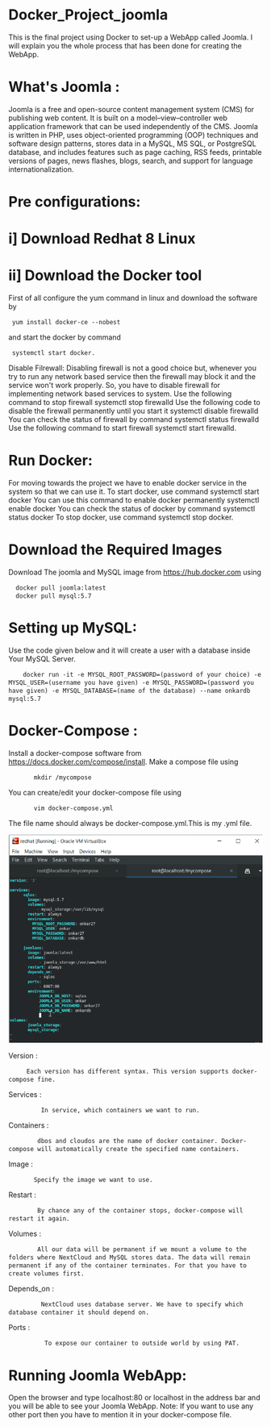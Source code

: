 # Docker_Project_joomla
This is the final project using Docker to set-up a WebApp called Joomla. I will explain you the whole process that has been done for creating the WebApp.

# What's Joomla :
Joomla is a free and open-source content management system (CMS) for publishing web content. It is built on a model–view–controller web application framework that can be used independently of the CMS. Joomla is written in PHP, uses object-oriented programming (OOP) techniques and software design patterns, stores data in a MySQL, MS SQL, or PostgreSQL database, and includes features such as page caching, RSS feeds, printable versions of pages, news flashes, blogs, search, and support for language internationalization.

# Pre configurations:
# i] Download Redhat 8 Linux 
# ii] Download the Docker tool
First of all configure the yum command in linux and download the software by

     yum install docker-ce --nobest 

and start the docker by command

     systemctl start docker.
     
Disable Filrewall: Disabling firewall is not a good choice but, whenever you try to run any network based service then the firewall may block it and the service won't work properly. So, you have to disable firewall for implementing network based services to system. Use the following command to stop firewall systemctl stop firewalld Use the following code to disable the firewall permanently until you start it systemctl disable firewalld You can check the status of firewall by command systemctl status firewalld Use the following command to start firewall systemctl start firewalld.

# Run Docker:
For moving towards the project we have to enable docker service in the system so that we can use it. To start docker, use command systemctl start docker You can use this command to enable docker permanently systemctl enable docker You can check the status of docker by command systemctl status docker To stop docker, use command systemctl stop docker.

# Download the Required Images
Download The joomla and MySQL image from https://hub.docker.com using

      docker pull joomla:latest
      docker pull mysql:5.7 
      
# Setting up MySQL:
Use the code given below and it will create a user with a database inside Your MySQL Server. 

        docker run -it -e MYSQL_ROOT_PASSWORD=(password of your choice) -e MYSQL_USER=(username you have given) -e MYSQL_PASSWORD=(password you have given) -e MYSQL_DATABASE=(name of the database) --name onkardb mysql:5.7
        
# Docker-Compose :
Install a docker-compose software from https://docs.docker.com/compose/install. Make a compose file using

           mkdir /mycompose
           
 You can create/edit your docker-compose file using
 
           vim docker-compose.yml
           
  The file name should always be docker-compose.yml.This is my .yml file.
  
  
 ![docker-2-yml-file.PNG](https://github.com/onkar2701/docker_project_joomla/blob/master/docker-2-yml%20file.PNG)
 
Version :
         
         Each version has different syntax. This version supports docker-compose fine.

Services :
             
             In service, which containers we want to run.

Containers :
            
            dbos and cloudos are the name of docker container. Docker-compose will automatically create the specified name containers.

Image :

           Specify the image we want to use.

Restart :

            By chance any of the container stops, docker-compose will restart it again.

Volumes :

            All our data will be permanent if we mount a volume to the folders where NextCloud and MySQL stores data. The data will remain permanent if any of the container terminates. For that you have to create volumes first.

Depends_on :

             NextCloud uses database server. We have to specify which database container it should depend on.

Ports :
              
              To expose our container to outside world by using PAT.


# Running Joomla WebApp:
Open the browser and type localhost:80 or localhost in the address bar and you will be able to see your Joomla WebApp. Note: If you want to use any other port then you have to mention it in your docker-compose file.
  
  
